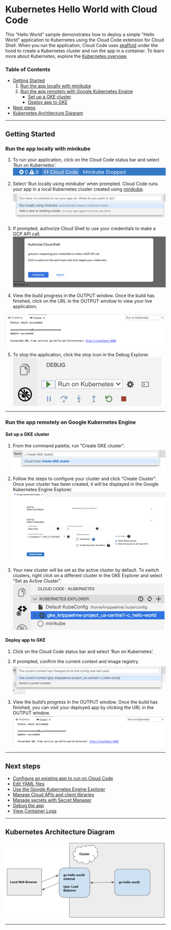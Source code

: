 # Kubernetes Hello World with Cloud Code


This "Hello World" sample demonstrates how to deploy a simple "Hello World" application to Kubernetes using the Cloud Code extension for Cloud Shell. When you run the application, Cloud Code uses [skaffold](https://skaffold.dev/docs/) under the hood to create a Kubernetes cluster and run the app in a container. To learn more about Kubernetes, explore the [Kubernetes overview](https://kubernetes.io/docs/concepts/overview/). 

### Table of Contents
* [Getting Started](#getting-started)
    1. [Run the app locally with minikube](#run-the-app-locally-with-minikube)
    2. [Run the app remotely with Google Kubernetes Engine](#run-the-app-remotely-with-google-kubernetes-engine)
        * [Set up a GKE cluster](#set-up-a-gke-cluster)
        * [Deploy app to GKE](#deploy-app-to-gke)
* [Next steps](#next-steps)
* [Kubernetes Architecture Diagram](#kubernetes-architecture-diagram)

---
## Getting Started

### Run the app locally with minikube

1. To run your application, click on the Cloud Code status bar and select ‘Run on Kubernetes’. 
![image](./img/status-bar.png) 

2. Select ‘Run locally using minikube’ when prompted. Cloud Code runs your app in a local Kubernetes cluster created using [minikube](https://minikube.sigs.k8s.io/docs/start/).
![image](./img/create-k8s-cluster.png)

3. If prompted, authorize Cloud Shell to use your credentials to make a GCP API call.
![image](./img/authorize-cloud-shell.png)

4. View the build progress in the OUTPUT window. Once the build has finished, click on the URL in the OUTPUT window to view your live application.

![image](./img/kubernetes-url.png)

5.  To stop the application, click the stop icon in the Debug Explorer.
![image](./img/debug-explorer.png)

---
### Run the app remotely on Google Kubernetes Engine

#### Set up a GKE cluster

1. From the command palette, run "Create GKE cluster".
![image](./img/create-gke-cluster.png)

2. Follow the steps to configure your cluster and click "Create Cluster". Once your cluster has been created, it will be displayed in the Google Kubernetes Engine Explorer.
![image](./img/gke-cluster-config.png)

3. Your new cluster will be set as the active cluster by default. To switch clusters, right click on a different cluster in the GKE Explorer and select “Set as Active Cluster”. 
![image](./img/kubernetes-explorer-new-cluster.png)

#### Deploy app to GKE

1. Click on the Cloud Code status bar and select ‘Run on Kubernetes’.
2. If prompted, confirm the current context and image registry.
![image](./img/confirm-current-context.png)

3. View the build’s progress in the OUTPUT window. Once the build has finished, you can visit your deployed app by clicking the URL in the OUTPUT window.
![image](./img/kubernetes-url.png)

---
## Next steps
* [Configure an existing app to run on Cloud Code](https://cloud.google.com/code/docs/vscode/setting-up-an-existing-app)
* [Edit YAML files](https://cloud.google.com/code/docs/vscode/yaml-editing)
* [Use the Google Kubernetes Engine Explorer](https://cloud.google.com/code/docs/vscode/using-the-gke-explorer)
* [Manage Cloud APIs and client libraries](https://cloud.google.com/code/docs/vscode/client-libraries)
* [Manage secrets with Secret Manager](https://cloud.google.com/code/docs/vscode/secret-manager)
* [Debug the app](https://cloud.google.com/code/docs/vscode/debug)
* [View Container Logs](https://cloud.google.com/code/docs/vscode/logging)

---
## Kubernetes Architecture Diagram
![Architecture Diagram](./img/diagram.png)

----
